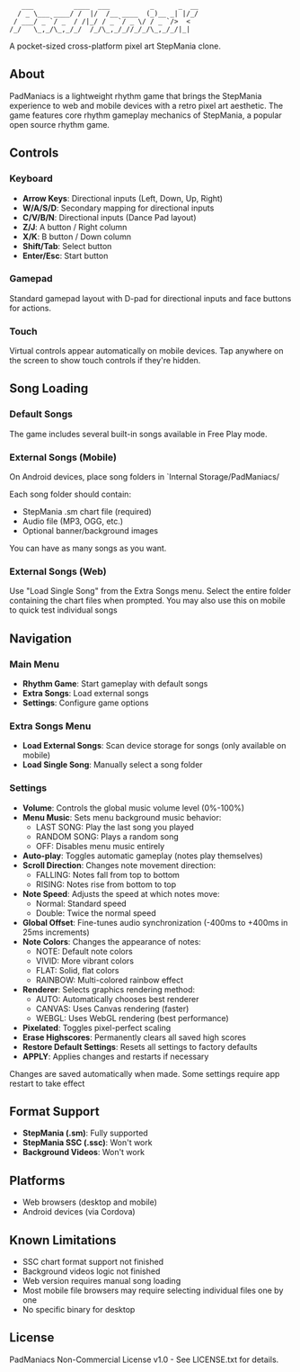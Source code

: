 ```
   ___          ____  ___          _      _  __
  / _ \___ ____/ /  |/  /__ ____  (_)__ _| |/_/
 / ___/ _ `/ _  / /|_/ / _ `/ _ \/ / _ `/>  <
/_/   \_,_/\_,_/_/  /_/\_,_/_//_/_/\_,_/_/|_|

```

A pocket-sized cross-platform pixel art StepMania clone.

## About

PadManiacs is a lightweight rhythm game that brings the StepMania experience to web and mobile devices with a retro pixel art aesthetic. The game features core rhythm gameplay mechanics of StepMania, a popular open source rhythm game.

## Controls

### Keyboard
- **Arrow Keys**: Directional inputs (Left, Down, Up, Right)
- **W/A/S/D**: Secondary mapping for directional inputs
- **C/V/B/N**: Directional inputs (Dance Pad layout)
- **Z/J**: A button / Right column
- **X/K**: B button / Down column
- **Shift/Tab**: Select button
- **Enter/Esc**: Start button

### Gamepad
Standard gamepad layout with D-pad for directional inputs and face buttons for actions.

### Touch
Virtual controls appear automatically on mobile devices. Tap anywhere on the screen to show touch controls if they're hidden.

## Song Loading

### Default Songs
The game includes several built-in songs available in Free Play mode.

### External Songs (Mobile)
On Android devices, place song folders in `Internal Storage/PadManiacs/

Each song folder should contain:
- StepMania .sm chart file (required)
- Audio file (MP3, OGG, etc.)
- Optional banner/background images

You can have as many songs as you want.

### External Songs (Web)
Use "Load Single Song" from the Extra Songs menu. Select the entire folder containing the chart files when prompted. You may also use this on mobile to quick test individual songs

## Navigation

### Main Menu
- **Rhythm Game**: Start gameplay with default songs
- **Extra Songs**: Load external songs
- **Settings**: Configure game options

### Extra Songs Menu
- **Load External Songs**: Scan device storage for songs (only available on mobile)
- **Load Single Song**: Manually select a song folder

### Settings
- **Volume**: Controls the global music volume level (0%-100%)
- **Menu Music**: Sets menu background music behavior:
  - LAST SONG: Play the last song you played
  - RANDOM SONG: Plays a random song 
  - OFF: Disables menu music entirely
- **Auto-play**: Toggles automatic gameplay (notes play themselves)
- **Scroll Direction**: Changes note movement direction:
  - FALLING: Notes fall from top to bottom
  - RISING: Notes rise from bottom to top
- **Note Speed**: Adjusts the speed at which notes move:
  - Normal: Standard speed
  - Double: Twice the normal speed
- **Global Offset**: Fine-tunes audio synchronization (-400ms to +400ms in 25ms increments)
- **Note Colors**: Changes the appearance of notes:
  - NOTE: Default note colors
  - VIVID: More vibrant colors
  - FLAT: Solid, flat colors
  - RAINBOW: Multi-colored rainbow effect
- **Renderer**: Selects graphics rendering method:
  - AUTO: Automatically chooses best renderer
  - CANVAS: Uses Canvas rendering (faster)
  - WEBGL: Uses WebGL rendering (best performance)
- **Pixelated**: Toggles pixel-perfect scaling
- **Erase Highscores**: Permanently clears all saved high scores
- **Restore Default Settings**: Resets all settings to factory defaults
- **APPLY**: Applies changes and restarts if necessary

Changes are saved automatically when made. Some settings require app restart to take effect

## Format Support

- **StepMania (.sm)**: Fully supported
- **StepMania SSC (.ssc)**: Won't work
- **Background Videos**: Won't work

## Platforms

- Web browsers (desktop and mobile)
- Android devices (via Cordova)

## Known Limitations

- SSC chart format support not finished
- Background videos logic not finished
- Web version requires manual song loading
- Most mobile file browsers may require selecting individual files one by one
- No specific binary for desktop

## License

PadManiacs Non-Commercial License v1.0 - See LICENSE.txt for details.
